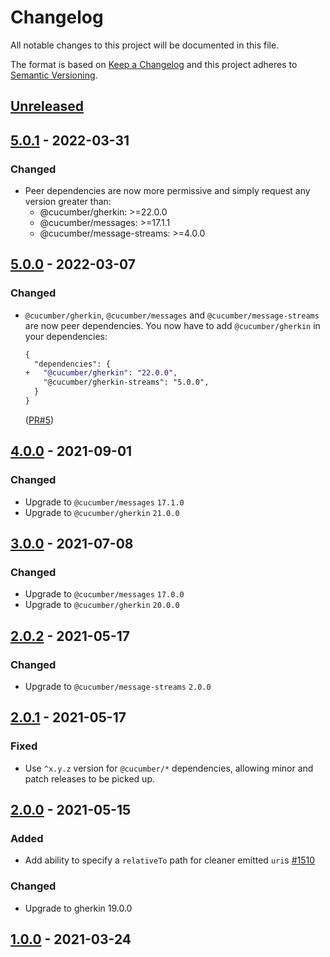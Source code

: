 # Changelog

All notable changes to this project will be documented in this file.

The format is based on [Keep a Changelog](http://keepachangelog.com/)
and this project adheres to [Semantic Versioning](http://semver.org/).

## [Unreleased]

## [5.0.1] - 2022-03-31

### Changed

- Peer dependencies are now more permissive and simply request any version greater than:
  - @cucumber/gherkin: >=22.0.0
  - @cucumber/messages: >=17.1.1
  - @cucumber/message-streams: >=4.0.0

## [5.0.0] - 2022-03-07

### Changed

- `@cucumber/gherkin`, `@cucumber/messages` and `@cucumber/message-streams` are now
  peer dependencies. You now have to add `@cucumber/gherkin` in your dependencies:
  ```diff
  {
    "dependencies": {
  +   "@cucumber/gherkin": "22.0.0",
      "@cucumber/gherkin-streams": "5.0.0",
    }
  }
  ```
  ([PR#5](https://github.com/cucumber/gherkin-streams/pull/5))

## [4.0.0] - 2021-09-01
### Changed
- Upgrade to `@cucumber/messages` `17.1.0`
- Upgrade to `@cucumber/gherkin` `21.0.0`

## [3.0.0] - 2021-07-08
### Changed
- Upgrade to `@cucumber/messages` `17.0.0`
- Upgrade to `@cucumber/gherkin` `20.0.0`

## [2.0.2] - 2021-05-17
### Changed
- Upgrade to `@cucumber/message-streams` `2.0.0`

## [2.0.1] - 2021-05-17
### Fixed
- Use `^x.y.z` version for `@cucumber/*` dependencies, allowing minor and patch releases to be picked up.

## [2.0.0] - 2021-05-15
### Added
- Add ability to specify a `relativeTo` path for cleaner emitted `uri`s [#1510](https://github.com/cucumber/cucumber/pull/1510)

### Changed
- Upgrade to gherkin 19.0.0

## [1.0.0] - 2021-03-24

[Unreleased]: https://github.com/cucumber/gherkin-streams/compare/v5.0.1...HEAD
[5.0.1]: https://github.com/cucumber/gherkin-streams/compare/v5.0.0...v5.0.1
[5.0.0]: https://github.com/cucumber/gherkin-streams/compare/v4.0.0...v5.0.0
[4.0.0]: https://github.com/cucumber/gherkin-streams/releases/tag/v3.0.0
[3.0.0]: https://github.com/cucumber/gherkin-streams/releases/tag/v2.0.2
[2.0.2]: https://github.com/cucumber/gherkin-streams/releases/tag/v2.0.1
[2.0.1]: https://github.com/cucumber/gherkin-streams/releases/tag/v2.0.0
[2.0.0]: https://github.com/cucumber/gherkin-streams/releases/tag/v1.0.0
[1.0.0]: https://github.com/cucumber/gherkin-streams/releases/tag/v1.0.0

<!-- Contributors in alphabetical order -->
